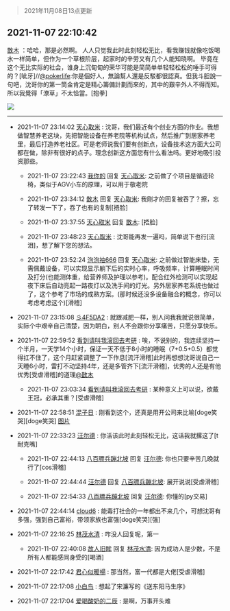 > 2021年11月08日13点更新
<link rel="stylesheet" href="https://cdn.jsdelivr.net/gh/taotie6/sampleJSON@main/css/photo_show.css">
<meta name="referrer" content="no-referrer" />


 ## 2021-11-07 22:10:42 

 [㪚木](https://www.coolapk.com/feed/31299920?shareKey=YzI2NjkxNmRjYWFhNjE4N2U5ZTk~) ：哈哈，那是必然啊。
人人只觉我此时此刻轻松无比，看我赚钱就像吃饭喝水一样简单，但作为一个草根阶层，起家时的辛劳又有几个人能知晓啊。
毕竟在这个无比实际的社会，谁身上沉甸甸的荣华可能是简简单单轻轻松松的唾手可得的？[呲牙]//<a class="feed-link-uname" href="/u/pokerlife">@pokerlife</a>:你是個好人<!--break-->，無論幫人還是反駁都很認真。但我斗胆說一句吧，沈哥你的第一筒金肯定是精心籌備計劃而來的，其中的艱辛外人不得而知。所以我覺得「潦草」不太恰當。[抱拳] 

<div class="album">
<img class="img-item" src="http://image.coolapk.com/feed/2020/0418/16/1081091_3bb18a28_0273_0375@431x198.gif" />
</div>

 ------- 

- 2021-11-07 23:14:02 [天心取米](uid=2132901) : 沈哥，我们最近有个创业方面的作业。我想做智慧养老这块，先把智能设备在养老院等机构试点，然后推广到居家养老里，最后打造养老社区。可是老师说我们要有创新点，设备技术这方面大公司都在做，除非有很好的点子。理念创新这方面您有什么看法吗。更好地吸引投资那些。 

    - 2021-11-07 23:22:43 [我你的](uid=3530668) 回复 [天心取米](uid=2132901): 之前做了个项目是循迹轮椅，类似于AGV小车的原理，可以用于敬老院 

    - 2021-11-07 23:34:12 [㪚木](uid=1081091) 回复 [天心取米](uid=2132901): 我刚才的回复被吞了？擦，忘了转发一下了，吞了也有的复制[捂脸] 

    - 2021-11-07 23:37:55 [天心取米](uid=2132901) 回复 [㪚木](uid=1081091): [捂脸] 

    - 2021-11-07 23:48:23 [天心取米](uid=2132901) : 沈哥能再发一遍吗，简单说下也行[流泪]，想了解下您的想法。 

    - 2021-11-07 23:52:24 [泡泡袖666](uid=2844894) 回复 [天心取米](uid=2132901): 之前做过智能床垫，无需佩戴设备，可以实现显示躺下后的实时心率，呼吸频率，计算睡眠时间及打分(也能测体重，给营养师及护理以参考)。配合红外检测可以实现起夜下床后自动亮起一路夜灯以及洗手间的灯光。另外居家养老系统也做过了，这个参考了市场的成熟方案。(那时候还没多设备融合的概念<!--break-->，你可以考虑考虑这个)[滑稽] 

- 2021-11-07 23:15:08 [彡4F5DA2](uid=983185) : 就跟减肥一样，别人问我我就说很简单，实际个中艰辛自己清楚，因为眀白，别人不会跟你分享痛苦，只愿分享快乐。 

- 2021-11-07 22:59:52 [看到请叫我滚回去考研](uid=3241499) : 唉，不说别的，我连续坚持一个半月，一天学14个小时，保证一天不低于8小时的睡眠（7+0.5+0.5）都觉得扛不住了，这个月赶紧调整了一下作息[流汗滑稽]此时再想想沈哥说自己一天睡6小时，雷打不动坚持4年，还是多管齐下[流汗滑稽]，优秀的人还是有他优秀[受虐滑稽]的道理<a class="feed-link-uname" href="/u/㪚木">@㪚木</a> 

    - 2021-11-07 23:03:34 [看到请叫我滚回去考研](uid=3241499) : 某种意义上可以说，欲戴王冠，必承其重？[受虐滑稽] 

- 2021-11-07 22:58:51 [混子日](uid=1878276) : 刚看到这个，还真是用开公司来比喻[doge笑哭][doge笑哭] [图片](http://image.coolapk.com/feed/2021/1107/22/1878276_5b953d20_7130_4873@666x713.jpeg)

- 2021-11-07 22:33:23 [汪尔德](uid=1595236) : 你活该此时此刻轻松无比，这话我就撂这了[t耐克嘴] 

    - 2021-11-07 22:44:13 [八百膘兵蹦北坡](uid=1105274) 回复 [汪尔德](uid=1595236): 你也只要辛苦几晚就行了[cos滑稽] 

    - 2021-11-07 22:44:44 [汪尔德](uid=1595236) 回复 [八百膘兵蹦北坡](uid=1105274): 展开说说[受虐滑稽] 

    - 2021-11-07 22:54:33 [八百膘兵蹦北坡](uid=1105274) 回复 [汪尔德](uid=1595236): 你懂的[py交易] 

- 2021-11-07 22:44:14 [cloud6](uid=852635) : 能毒打社会的一年都出不来几个，可想沈哥有多强，强到自己富裕，带领家族也富强[doge笑哭][强] 

- 2021-11-07 22:16:25 [林茂水清](uid=2077614) : 咋没人回复呢，第一 

    - 2021-11-07 22:40:08 [故人旧眸](uid=5481001) 回复 [林茂水清](uid=2077614): 因为成功人是少数，不是所有人都能感同身受的[喝酒] 

- 2021-11-07 22:17:42 [君心似暖楊](uid=3303409) : 那当然，富一代都是大佬[受虐滑稽] 

- 2021-11-07 22:17:08 [小白鸟](uid=4243554) : 想起了宋濂写的《送东阳马生序》 

- 2021-11-07 22:17:04 [爱喝酸奶的二辰](uid=3820286) : 是啊，万事开头难 

